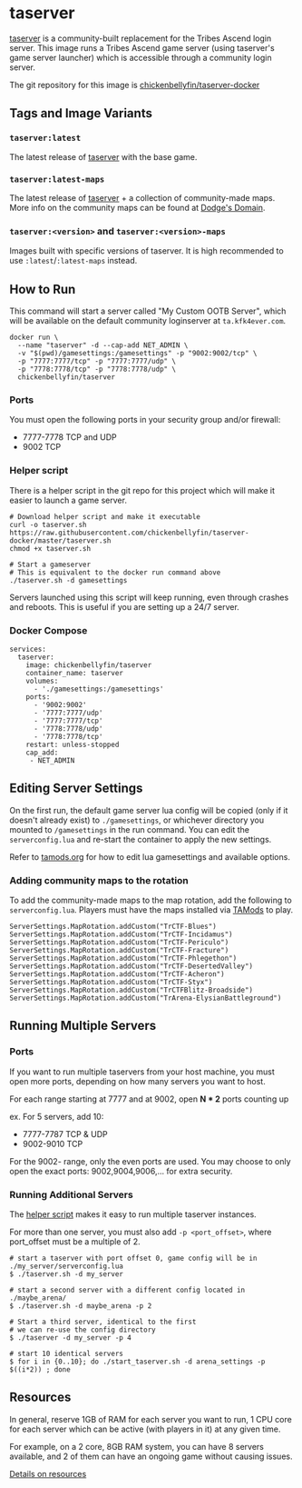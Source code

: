 # taserver
[taserver](https://github.com/Griffon26/taserver) is a community-built replacement for the Tribes Ascend login server. 
This image runs a Tribes Ascend game server (using taserver's game server launcher) which is accessible through a community login server.

The git repository for this image is [chickenbellyfin/taserver-docker](https://github.com/chickenbellyfin/taserver-docker)

## Tags and Image Variants

### `taserver:latest`
The latest release of [taserver](https://github.com/Griffon26/taserver) with the base game.

### `taserver:latest-maps`
The latest release of [taserver](https://github.com/Griffon26/taserver) + a collection of community-made maps. More info on the community maps can be found at [Dodge's Domain](https://www.dodgesdomain.com/docs/).

### `taserver:<version>` and `taserver:<version>-maps`
Images built with specific versions of taserver. It is high recommended to use `:latest`/`:latest-maps` instead.

## How to Run

This command will start a server called "My Custom OOTB Server", which will be available on the default community loginserver at `ta.kfk4ever.com`.

```
docker run \
  --name "taserver" -d --cap-add NET_ADMIN \
  -v "$(pwd)/gamesettings:/gamesettings" -p "9002:9002/tcp" \
  -p "7777:7777/tcp" -p "7777:7777/udp" \
  -p "7778:7778/tcp" -p "7778:7778/udp" \
  chickenbellyfin/taserver
```

### Ports
You must open the following ports in your security group and/or firewall:

- 7777-7778 TCP and UDP
- 9002 TCP

### Helper script
There is a helper script in the git repo for this project which will make it easier to launch a game server.

```
# Download helper script and make it executable
curl -o taserver.sh https://raw.githubusercontent.com/chickenbellyfin/taserver-docker/master/taserver.sh
chmod +x taserver.sh

# Start a gameserver
# This is equivalent to the docker run command above
./taserver.sh -d gamesettings
```
Servers launched using this script will keep running, even through crashes and reboots. This is useful if you are setting up a 24/7 server. 

### Docker Compose
```
services:
  taserver:
    image: chickenbellyfin/taserver
    container_name: taserver
    volumes:
      - './gamesettings:/gamesettings'
    ports:
      - '9002:9002'
      - '7777:7777/udp'
      - '7777:7777/tcp'
      - '7778:7778/udp'
      - '7778:7778/tcp'
    restart: unless-stopped
    cap_add:
     - NET_ADMIN
```

## Editing Server Settings
On the first run, the default game server lua config will be copied (only if it doesn't already exist) to `./gamesettings`, or whichever directory you mounted to `/gamesettings` in the run command. You can edit the `serverconfig.lua` and re-start the container to apply the new settings.

Refer to [tamods.org](https://www.tamods.org/docs/server/doc_srv_api_overview) for how to edit lua gamesettings and available options.

### Adding community maps to the rotation

To add the community-made maps to the map rotation, add the following to `serverconfig.lua`. Players must have the maps installed via [TAMods](tamods.org) to play.
```
ServerSettings.MapRotation.addCustom("TrCTF-Blues")
ServerSettings.MapRotation.addCustom("TrCTF-Incidamus")
ServerSettings.MapRotation.addCustom("TrCTF-Periculo")
ServerSettings.MapRotation.addCustom("TrCTF-Fracture")
ServerSettings.MapRotation.addCustom("TrCTF-Phlegethon")
ServerSettings.MapRotation.addCustom("TrCTF-DesertedValley")
ServerSettings.MapRotation.addCustom("TrCTF-Acheron")
ServerSettings.MapRotation.addCustom("TrCTF-Styx")
ServerSettings.MapRotation.addCustom("TrCTFBlitz-Broadside")
ServerSettings.MapRotation.addCustom("TrArena-ElysianBattleground")
```

## Running Multiple Servers

### Ports
If you want to run multiple taservers from your host machine, you must open more ports, depending on how many servers you want to host.

For each range starting at 7777 and at 9002, open **N * 2** ports counting up

ex. For 5 servers, add 10:
- 7777-7787 TCP & UDP
- 9002-9010 TCP

For the 9002- range, only the even ports are used. You may choose to only open the exact ports: 9002,9004,9006,... for extra security.

### Running Additional Servers
The [helper script](https://github.com/chickenbellyfin/taserver-docker/blob/master/taserver.sh) makes it easy to run multiple taserver instances.

For more than one server, you must also add `-p <port_offset>`, where port_offset must be a multiple of 2.

```
# start a taserver with port offset 0, game config will be in ./my_server/serverconfig.lua
$ ./taserver.sh -d my_server

# start a second server with a different config located in ./maybe_arena/
$ ./taserver.sh -d maybe_arena -p 2

# Start a third server, identical to the first
# we can re-use the config directory
$ ./taserver -d my_server -p 4

# start 10 identical servers
$ for i in {0..10}; do ./start_taserver.sh -d arena_settings -p $((i*2)) ; done
```

## Resources
In general, reserve 1GB of RAM for each server you want to run, 1 CPU core for each server which can be active (with players in it) at any given time. 

For example, on a 2 core, 8GB RAM system, you can have 8 servers available, and 2 of them can have an ongoing game without causing issues.

[Details on resources](https://github.com/chickenbellyfin/taserver-docker/blob/master/docs/resources.md)
